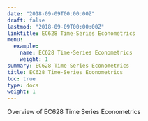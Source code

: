 ```yaml
---
date: "2018-09-09T00:00:00Z"
draft: false
lastmod: "2018-09-09T00:00:00Z"
linktitle: EC628 Time-Series Econometrics
menu:
  example:
    name: EC628 Time-Series Econometrics
    weight: 1
summary: EC628 Time-Series Econometrics
title: EC628 Time-Series Econometrics
toc: true
type: docs
weight: 1
---
```


Overview of EC628 Time Series Econometrics
